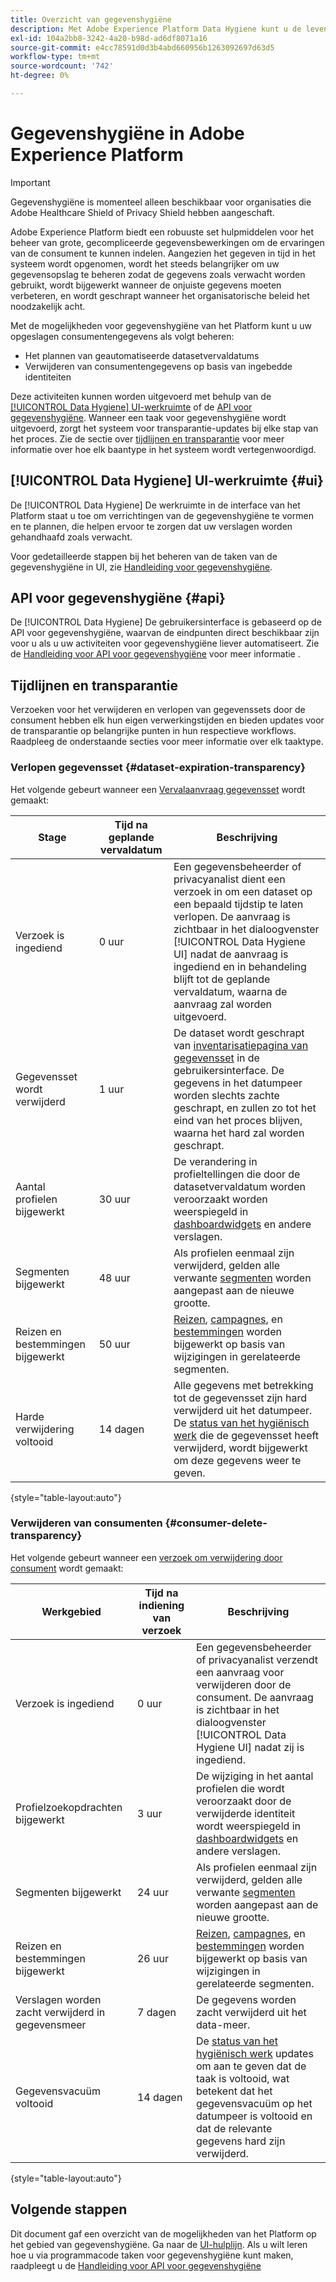 ```yaml
---
title: Overzicht van gegevenshygiëne
description: Met Adobe Experience Platform Data Hygiene kunt u de levenscyclus van uw gegevens beheren door verouderde of onjuiste gegevens bij te werken of te wissen.
exl-id: 104a2bb8-3242-4a20-b98d-ad6df8071a16
source-git-commit: e4cc78591d0d3b4abd660956b1263092697d63d5
workflow-type: tm+mt
source-wordcount: '742'
ht-degree: 0%

---
```


# Gegevenshygiëne in Adobe Experience Platform

>[!IMPORTANT]
>
>Gegevenshygiëne is momenteel alleen beschikbaar voor organisaties die Adobe Healthcare Shield of Privacy Shield hebben aangeschaft.

Adobe Experience Platform biedt een robuuste set hulpmiddelen voor het beheer van grote, gecompliceerde gegevensbewerkingen om de ervaringen van de consument te kunnen indelen. Aangezien het gegeven in tijd in het systeem wordt opgenomen, wordt het steeds belangrijker om uw gegevensopslag te beheren zodat de gegevens zoals verwacht worden gebruikt, wordt bijgewerkt wanneer de onjuiste gegevens moeten verbeteren, en wordt geschrapt wanneer het organisatorische beleid het noodzakelijk acht.

Met de mogelijkheden voor gegevenshygiëne van het Platform kunt u uw opgeslagen consumentengegevens als volgt beheren:

* Het plannen van geautomatiseerde datasetvervaldatums
* Verwijderen van consumentengegevens op basis van ingebedde identiteiten

Deze activiteiten kunnen worden uitgevoerd met behulp van de [[!UICONTROL Data Hygiene] UI-werkruimte](#ui) of de [API voor gegevenshygiëne](#api). Wanneer een taak voor gegevenshygiëne wordt uitgevoerd, zorgt het systeem voor transparantie-updates bij elke stap van het proces. Zie de sectie over [tijdlijnen en transparantie](#timelines-and-transparency) voor meer informatie over hoe elk baantype in het systeem wordt vertegenwoordigd.

## [!UICONTROL Data Hygiene] UI-werkruimte {#ui}

De [!UICONTROL Data Hygiene] De werkruimte in de interface van het Platform staat u toe om verrichtingen van de gegevenshygiëne te vormen en te plannen, die helpen ervoor te zorgen dat uw verslagen worden gehandhaafd zoals verwacht.

Voor gedetailleerde stappen bij het beheren van de taken van de gegevenshygiëne in UI, zie [Handleiding voor gegevenshygiëne](./ui/overview.md).

## API voor gegevenshygiëne {#api}

De [!UICONTROL Data Hygiene] De gebruikersinterface is gebaseerd op de API voor gegevenshygiëne, waarvan de eindpunten direct beschikbaar zijn voor u als u uw activiteiten voor gegevenshygiëne liever automatiseert. Zie de [Handleiding voor API voor gegevenshygiëne](./api/overview.md) voor meer informatie .

## Tijdlijnen en transparantie

Verzoeken voor het verwijderen en verlopen van gegevenssets door de consument hebben elk hun eigen verwerkingstijden en bieden updates voor de transparantie op belangrijke punten in hun respectieve workflows. Raadpleeg de onderstaande secties voor meer informatie over elk taaktype.

### Verlopen gegevensset {#dataset-expiration-transparency}

Het volgende gebeurt wanneer een [Vervalaanvraag gegevensset](./ui/dataset-expiration.md) wordt gemaakt:

| Stage | Tijd na geplande vervaldatum | Beschrijving |
| --- | --- | --- |
| Verzoek is ingediend | 0 uur | Een gegevensbeheerder of privacyanalist dient een verzoek in om een dataset op een bepaald tijdstip te laten verlopen. De aanvraag is zichtbaar in het dialoogvenster [!UICONTROL Data Hygiene UI] nadat de aanvraag is ingediend en in behandeling blijft tot de geplande vervaldatum, waarna de aanvraag zal worden uitgevoerd. |
| Gegevensset wordt verwijderd | 1 uur | De dataset wordt geschrapt van [inventarisatiepagina van gegevensset](../catalog/datasets/user-guide.md) in de gebruikersinterface. De gegevens in het datumpeer worden slechts zachte geschrapt, en zullen zo tot het eind van het proces blijven, waarna het hard zal worden geschrapt. |
| Aantal profielen bijgewerkt | 30 uur | De verandering in profieltellingen die door de datasetvervaldatum worden veroorzaakt worden weerspiegeld in [dashboardwidgets](../dashboards/guides/profiles.md#profile-count-trend) en andere verslagen. |
| Segmenten bijgewerkt | 48 uur | Als profielen eenmaal zijn verwijderd, gelden alle verwante [segmenten](../segmentation/home.md) worden aangepast aan de nieuwe grootte. |
| Reizen en bestemmingen bijgewerkt | 50 uur | [Reizen](https://experienceleague.adobe.com/docs/journey-optimizer/using/orchestrate-journeys/about-journeys/journey.html), [campagnes](https://experienceleague.adobe.com/docs/journey-optimizer/using/campaigns/get-started-with-campaigns.html), en [bestemmingen](../destinations/home.md) worden bijgewerkt op basis van wijzigingen in gerelateerde segmenten. |
| Harde verwijdering voltooid | 14 dagen | Alle gegevens met betrekking tot de gegevensset zijn hard verwijderd uit het datumpeer. De [status van het hygiënisch werk](./ui/browse.md#view-details) die de gegevensset heeft verwijderd, wordt bijgewerkt om deze gegevens weer te geven. |

{style=&quot;table-layout:auto&quot;}

### Verwijderen van consumenten {#consumer-delete-transparency}

Het volgende gebeurt wanneer een [verzoek om verwijdering door consument](./ui/delete-consumer.md) wordt gemaakt:

| Werkgebied | Tijd na indiening van verzoek | Beschrijving |
| --- | --- | --- |
| Verzoek is ingediend | 0 uur | Een gegevensbeheerder of privacyanalist verzendt een aanvraag voor verwijderen door de consument. De aanvraag is zichtbaar in het dialoogvenster [!UICONTROL Data Hygiene UI] nadat zij is ingediend. |
| Profielzoekopdrachten bijgewerkt | 3 uur | De wijziging in het aantal profielen die wordt veroorzaakt door de verwijderde identiteit wordt weerspiegeld in [dashboardwidgets](../dashboards/guides/profiles.md#profile-count-trend) en andere verslagen. |
| Segmenten bijgewerkt | 24 uur | Als profielen eenmaal zijn verwijderd, gelden alle verwante [segmenten](../segmentation/home.md) worden aangepast aan de nieuwe grootte. |
| Reizen en bestemmingen bijgewerkt | 26 uur | [Reizen](https://experienceleague.adobe.com/docs/journey-optimizer/using/orchestrate-journeys/about-journeys/journey.html), [campagnes](https://experienceleague.adobe.com/docs/journey-optimizer/using/campaigns/get-started-with-campaigns.html), en [bestemmingen](../destinations/home.md) worden bijgewerkt op basis van wijzigingen in gerelateerde segmenten. |
| Verslagen worden zacht verwijderd in gegevensmeer | 7 dagen | De gegevens worden zacht verwijderd uit het data-meer. |
| Gegevensvacuüm voltooid | 14 dagen | De [status van het hygiënisch werk](./ui/browse.md#view-details) updates om aan te geven dat de taak is voltooid, wat betekent dat het gegevensvacuüm op het datumpeer is voltooid en dat de relevante gegevens hard zijn verwijderd. |

{style=&quot;table-layout:auto&quot;}

## Volgende stappen

Dit document gaf een overzicht van de mogelijkheden van het Platform op het gebied van gegevenshygiëne. Ga naar de [UI-hulplijn](./ui/overview.md). Als u wilt leren hoe u via programmacode taken voor gegevenshygiëne kunt maken, raadpleegt u de [Handleiding voor API voor gegevenshygiëne](./api/overview.md)

